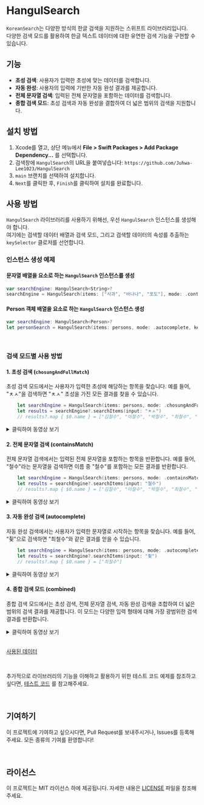 # HangulSearch
 
`KoreanSearch`는 다양한 방식의 한글 검색을 지원하는 스위프트 라이브러리입니다. 
<br/>
다양한 검색 모드를 활용하여 한글 텍스트 데이터에 대한 유연한 검색 기능을 구현할 수 있습니다.


## 기능

- **초성 검색**: 사용자가 입력한 초성에 맞는 데이터를 검색합니다.
- **자동 완성**: 사용자의 입력에 기반한 자동 완성 결과를 제공합니다.
- **전체 문자열 검색**: 입력된 전체 문자열을 포함하는 데이터를 검색합니다.
- **종합 검색 모드**: 초성 검색과 자동 완성을 결합하여 더 넓은 범위의 검색을 지원합니다.


## 설치 방법


1. Xcode를 열고, 상단 메뉴에서 **File > Swift Packages > Add Package Dependency...** 를 선택합니다.
2. 검색창에 `HangulSearch`의 URL을 붙여넣습니다: `https://github.com/Juhwa-Lee1023/HangulSearch`
3. `main` 브랜치를 선택하여 설치합니다.
4. `Next`를 클릭한 후, `Finish`를 클릭하여 설치를 완료합니다.

## 사용 방법

`HangulSearch` 라이브러리를 사용하기 위해선, 우선 `HangulSearch` 인스턴스를 생성해야 합니다. 
<br/>
여기에는 검색할 데이터 배열과 검색 모드, 그리고 검색할 데이터의 속성를 추출하는 `keySelector` 클로저를 선언합니다.
<br/>

### 인스턴스 생성 예제

#### 문자열 배열을 요소로 하는 `HangulSearch` 인스턴스를 생성

```swift
var searchEngine: HangulSearch<String>?
searchEngine = HangulSearch(items: ["사과", "바나나", "포도"], mode: .containsMatch, keySelector: { $0 })
```

#### Person 객체 배열을 요소로 하는 `HangulSearch` 인스턴스 생성

```swift
var searchEngine: HangulSearch<Person>?
let personSearch = HangulSearch(items: persons, mode: .autocomplete, keySelector: { $0.name })
```
<br/>

### 검색 모드별 사용 방법

#### 1. 초성 검색 (`chosungAndFullMatch`)

초성 검색 모드에서는 사용자가 입력한 초성에 해당하는 항목을 찾습니다. 예를 들어, "ㅊㅅ"을 검색하면 "ㅊㅅ" 초성을 가진 모든 결과를 찾을 수 있습니다.

```swift
    let searchEngine = HangulSearch(items: persons, mode: .chosungAndFullMatch, keySelector: { $0.name })
    let results = searchEngine?.searchItems(input: "ㅊㅅ")
    // results?.map { $0.name } = ["김철수", "이철수", "박철수", "최철수", "최성수", "최상욱", "정철수", "강철수", "초철수", "초성수", "초상욱", "윤철수", "장철수", "임철수"]
```
<details>
  <summary>클릭하여 동영상 보기</summary>

https://github.com/Juhwa-Lee1023/HangulSearch/assets/63584245/9f5e0f28-d8ab-4010-9b58-79eafb35b798

</details>




#### 2. 전체 문자열 검색 (containsMatch)
전체 문자열 검색에서는 입력된 전체 문자열을 포함하는 항목을 반환합니다. 예를 들어, "철수"라는 문자열을 검색하면 이름 중 "철수"를 포함하는 모든 결과를 반환합니다.

```swift
    let searchEngine = HangulSearch(items: persons, mode: .containsMatch, keySelector: { $0.name })
    let results = searchEngine?.searchItems(input: "철수")
    // results?.map { $0.name } = ["김철수", "이철수", "박철수", "최철수", "정철수", "강철수", "초철수", "윤철수", "장철수", "임철수"]
```

<details>
  <summary>클릭하여 동영상 보기</summary>



https://github.com/Juhwa-Lee1023/HangulSearch/assets/63584245/8bdc8091-03d9-4c84-b56a-8f58cc5ef8f1



</details>



#### 3. 자동 완성 검색 (autocomplete)
자동 완성 검색에서는 사용자가 입력한 문자열로 시작하는 항목을 찾습니다. 예를 들어, "쵳"으로 검색하면 "최철수"와 같은 결과를 얻을 수 있습니다.

```swift
    let searchEngine = HangulSearch(items: persons, mode: .autocomplete, keySelector: { $0.name })
    let results = searchEngine?.searchItems(input: "쵳")
    // results?.map { $0.name } = ["최철수"]
```
<details>
  <summary>클릭하여 동영상 보기</summary>



https://github.com/Juhwa-Lee1023/HangulSearch/assets/63584245/d8d3693b-0dc0-49e9-8117-df131ec20154



</details>


#### 4. 종합 검색 모드 (combined)
종합 검색 모드에서는 초성 검색, 전체 문자열 검색, 자동 완성 검색을 조합하여 더 넓은 범위의 검색 결과를 제공합니다. 이 모드는 다양한 입력 형태에 대해 가장 광범위한 검색 결과를 반환합니다.

<details>
  <summary>클릭하여 동영상 보기</summary>


https://github.com/Juhwa-Lee1023/HangulSearch/assets/63584245/94652207-6896-488f-af8c-db273312becd




</details>



<br/>

[사용된 데이터](https://github.com/Juhwa-Lee1023/HangulSearch/blob/main/Tests/HangulSearchTests/MockData/people.json)

<br/>

추가적으로 라이브러리의 기능을 이해하고 활용하기 위한 테스트 코드 예제를 참조하고 싶다면, [테스트 코드](https://github.com/Juhwa-Lee1023/HangulSearch/blob/main/Tests/HangulSearchTests/HangulSearchTests.swift) 를 참고해주세요.




<br/>

## 기여하기

이 프로젝트에 기여하고 싶으시다면, Pull Request를 보내주시거나, Issues를 등록해 주세요. 모든 종류의 기여를 환영합니다!

<br/>

## 라이선스

이 프로젝트는 MIT 라이선스 하에 제공됩니다. 자세한 내용은 [LICENSE](https://github.com/Juhwa-Lee1023/HangulSearch/blob/main/LICENSE) 파일을 참조해주세요.





